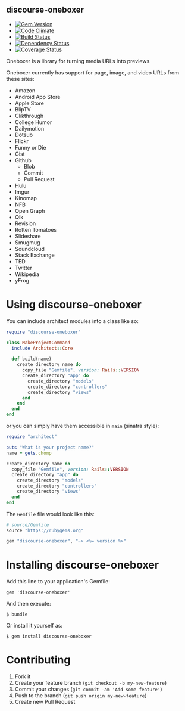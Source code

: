 discourse-oneboxer
----------

  - [![Gem Version](https://badge.fury.io/rb/architect.png)](https://rubygems.org/gems/architect)
  - [![Code Climate](https://codeclimate.com/github/krainboltgreene/architect.png)](https://codeclimate.com/github/krainboltgreene/architect)
  - [![Build Status](https://travis-ci.org/krainboltgreene/architect.png)](https://travis-ci.org/krainboltgreene/architect)
  - [![Dependency Status](https://gemnasium.com/dysania/discourse-oneboxer.png)](https://gemnasium.com/dysania/discourse-oneboxer)
  - [![Coverage Status](https://coveralls.io/repos/dysania/discourse-oneboxer/badge.png)](https://coveralls.io/r/dysania/discourse-oneboxer)


Oneboxer is a library for turning media URLs into previews.

Oneboxer currently has support for page, image, and video URLs from these sites:
- Amazon
- Android App Store
- Apple Store
- BlipTV
- Clikthrough
- College Humor
- Dailymotion
- Dotsub
- Flickr
- Funny or Die
- Gist
- Github
    - Blob
    - Commit
    - Pull Request
- Hulu
- Imgur
- Kinomap
- NFB
- Open Graph
- Qik
- Revision
- Rotten Tomatoes
- Slideshare
- Smugmug
- Soundcloud
- Stack Exchange
- TED
- Twitter
- Wikipedia
- yFrog


Using discourse-oneboxer
===============

You can include architect modules into a class like so:

``` ruby
require "discourse-oneboxer"

class MakeProjectCommand
  include Architect::Core

  def build(name)
    create_directory name do
      copy_file "Gemfile", version: Rails::VERSION
      create_directory "app" do
        create_directory "models"
        create_directory "controllers"
        create_directory "views"
      end
    end
  end
end
```

or you can simply have them accessible in `main` (sinatra style):

``` ruby
require "architect"

puts "What is your project name?"
name = gets.chomp

create_directory name do
  copy_file "Gemfile", version: Rails::VERSION
  create_directory "app" do
    create_directory "models"
    create_directory "controllers"
    create_directory "views"
  end
end
```

The `Gemfile` file would look like this:

``` ruby
# source/Gemfile
source "https://rubygems.org"

gem "discourse-oneboxer", "~> <%= version %>"
```


Installing discourse-oneboxer
==================

Add this line to your application's Gemfile:

    gem 'discourse-oneboxer'

And then execute:

    $ bundle

Or install it yourself as:

    $ gem install discourse-oneboxer


Contributing
============

  1. Fork it
  2. Create your feature branch (`git checkout -b my-new-feature`)
  3. Commit your changes (`git commit -am 'Add some feature'`)
  4. Push to the branch (`git push origin my-new-feature`)
  5. Create new Pull Request
